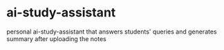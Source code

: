 # ai-study-assistant
personal ai-study-assistant that answers students' queries and generates summary after uploading the notes
